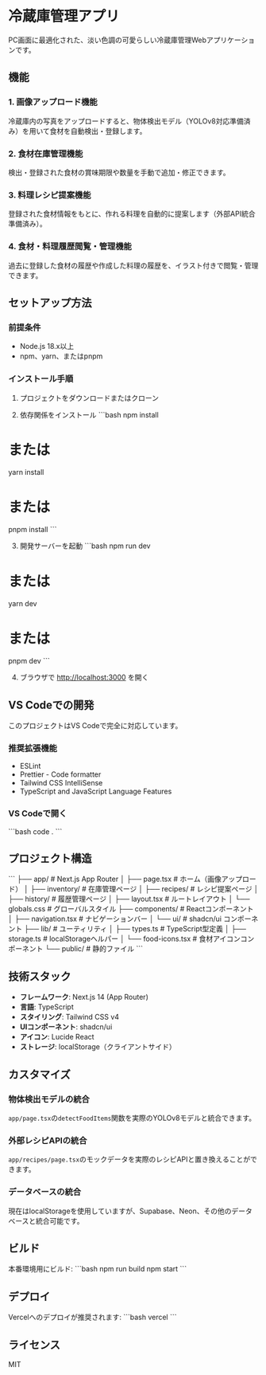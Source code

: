 # 冷蔵庫管理アプリ

PC画面に最適化された、淡い色調の可愛らしい冷蔵庫管理Webアプリケーションです。

## 機能

### 1. 画像アップロード機能
冷蔵庫内の写真をアップロードすると、物体検出モデル（YOLOv8対応準備済み）を用いて食材を自動検出・登録します。

### 2. 食材在庫管理機能
検出・登録された食材の賞味期限や数量を手動で追加・修正できます。

### 3. 料理レシピ提案機能
登録された食材情報をもとに、作れる料理を自動的に提案します（外部API統合準備済み）。

### 4. 食材・料理履歴閲覧・管理機能
過去に登録した食材の履歴や作成した料理の履歴を、イラスト付きで閲覧・管理できます。

## セットアップ方法

### 前提条件
- Node.js 18.x以上
- npm、yarn、またはpnpm

### インストール手順

1. プロジェクトをダウンロードまたはクローン

2. 依存関係をインストール
\`\`\`bash
npm install
# または
yarn install
# または
pnpm install
\`\`\`

3. 開発サーバーを起動
\`\`\`bash
npm run dev
# または
yarn dev
# または
pnpm dev
\`\`\`

4. ブラウザで [http://localhost:3000](http://localhost:3000) を開く

## VS Codeでの開発

このプロジェクトはVS Codeで完全に対応しています。

### 推奨拡張機能
- ESLint
- Prettier - Code formatter
- Tailwind CSS IntelliSense
- TypeScript and JavaScript Language Features

### VS Codeで開く
\`\`\`bash
code .
\`\`\`

## プロジェクト構造

\`\`\`
├── app/                    # Next.js App Router
│   ├── page.tsx           # ホーム（画像アップロード）
│   ├── inventory/         # 在庫管理ページ
│   ├── recipes/           # レシピ提案ページ
│   ├── history/           # 履歴管理ページ
│   ├── layout.tsx         # ルートレイアウト
│   └── globals.css        # グローバルスタイル
├── components/            # Reactコンポーネント
│   ├── navigation.tsx     # ナビゲーションバー
│   └── ui/               # shadcn/ui コンポーネント
├── lib/                   # ユーティリティ
│   ├── types.ts          # TypeScript型定義
│   ├── storage.ts        # localStorageヘルパー
│   └── food-icons.tsx    # 食材アイコンコンポーネント
└── public/               # 静的ファイル
\`\`\`

## 技術スタック

- **フレームワーク**: Next.js 14 (App Router)
- **言語**: TypeScript
- **スタイリング**: Tailwind CSS v4
- **UIコンポーネント**: shadcn/ui
- **アイコン**: Lucide React
- **ストレージ**: localStorage（クライアントサイド）

## カスタマイズ

### 物体検出モデルの統合
`app/page.tsx`の`detectFoodItems`関数を実際のYOLOv8モデルと統合できます。

### 外部レシピAPIの統合
`app/recipes/page.tsx`のモックデータを実際のレシピAPIと置き換えることができます。

### データベースの統合
現在はlocalStorageを使用していますが、Supabase、Neon、その他のデータベースと統合可能です。

## ビルド

本番環境用にビルド:
\`\`\`bash
npm run build
npm start
\`\`\`

## デプロイ

Vercelへのデプロイが推奨されます:
\`\`\`bash
vercel
\`\`\`

## ライセンス

MIT
